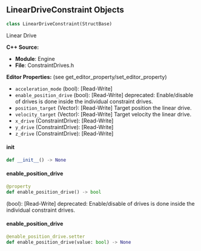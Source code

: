 ## LinearDriveConstraint Objects

```python
class LinearDriveConstraint(StructBase)
```

Linear Drive

**C++ Source:**

- **Module**: Engine
- **File**: ConstraintDrives.h

**Editor Properties:** (see get_editor_property/set_editor_property)

- ``acceleration_mode`` (bool):  [Read-Write]
- ``enable_position_drive`` (bool):  [Read-Write]
  deprecated: Enable/disable of drives is done inside the individual constraint drives.
- ``position_target`` (Vector):  [Read-Write] Target position the linear drive.
- ``velocity_target`` (Vector):  [Read-Write] Target velocity the linear drive.
- ``x_drive`` (ConstraintDrive):  [Read-Write]
- ``y_drive`` (ConstraintDrive):  [Read-Write]
- ``z_drive`` (ConstraintDrive):  [Read-Write]

<a id="unreal.LinearDriveConstraint.__init__"></a>

#### __init__

```python
def __init__() -> None
```

<a id="unreal.LinearDriveConstraint.enable_position_drive"></a>

#### enable_position_drive

```python
@property
def enable_position_drive() -> bool
```

(bool):  [Read-Write]
deprecated: Enable/disable of drives is done inside the individual constraint drives.

<a id="unreal.LinearDriveConstraint.enable_position_drive"></a>

#### enable_position_drive

```python
@enable_position_drive.setter
def enable_position_drive(value: bool) -> None
```

<a id="unreal.AngularDriveConstraint"></a>